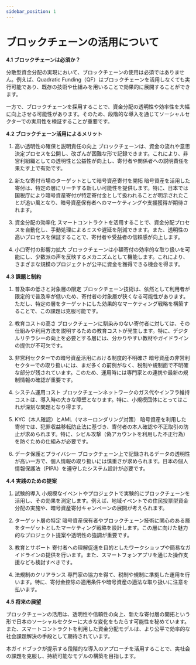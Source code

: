 ```yaml
---
sidebar_position: 1
---
```


# ブロックチェーンの活用について

**4.1 ブロックチェーンは必須か？**

分散型資金分配の実現において、ブロックチェーンの使用は必須ではありません。例えば、Quadratic Funding（QF）はブロックチェーンを活用しなくても実行可能であり、既存の技術や仕組みを用いることで効果的に展開することができます。

一方で、ブロックチェーンを採用することで、資金分配の透明性や効率性を大幅に向上させる可能性があります。そのため、段階的な導入を通じてソーシャルセクターでの実用性を検証することが重要です。

**4.2 ブロックチェーン活用によるメリット**

1. 高い透明性の確保と説明責任の向上 ブロックチェーンは、資金の流れや意思決定プロセスを公開し、改ざんが困難な形で記録できます。これにより、非営利組織としての透明性と公益性が向上し、寄付者や関係者への説明責任を果たす上で有効です。

2. 新たな寄付市場のターゲットとして暗号資産寄付を開拓 暗号資産を活用した寄付は、特定の層にリーチする新しい可能性を提供します。特に、日本では国税庁により暗号資産寄付が特定寄付金として扱われることが明示されたことが追い風となり、暗号資産保有者へのマーケティングや支援獲得が期待されます。

3. 資金分配の効率化 スマートコントラクトを活用することで、資金分配プロセスを自動化し、手動処理によるミスや遅延を削減できます。また、透明性の高いプロセスを保証することで、寄付者や受益者の信頼感が向上します。

4. 小口寄付の影響力拡大 ブロックチェーンは小額寄付の効率的な取り扱いを可能にし、少数派の声を反映するメカニズムとして機能します。これにより、さまざまな規模のプロジェクトが公平に資金を獲得できる機会を得ます。

**4.3 課題と制約**

1. 普及率の低さと対象層の限定 ブロックチェーン技術は、依然として利用者が限定的で普及率が低いため、寄付者の対象層が狭くなる可能性があります。ただし、特定の層をターゲットにした効果的なマーケティング戦略を構築することで、この課題は克服可能です。

2. 教育コストの高さ ブロックチェーンに馴染みのない寄付者に対しては、その仕組みや利用方法を説明するための教育コストが発生します。特に、デジタルリテラシーの向上を必要とする層には、分かりやすい教材やガイドラインの提供が不可欠です。

3. 非営利セクターでの暗号資産活用における制度的不明確さ 暗号資産の非営利セクターでの取り扱いには、まだ多くの前例がなく、税制や規制面で不明確な部分が残されています。このため、運用時には専門家との連携や最新の規制情報の確認が重要です。

4. システム運用コスト ブロックチェーンネットワークのガス代やインフラ維持コストは、導入時の大きな障壁となります。特に、小規模団体にとってはこれが深刻な問題となり得ます。

5. KYC（本人確認）とAML（マネーロンダリング対策） 暗号資産を利用した寄付では、犯罪収益移転防止法に基づき、寄付者の本人確認や不正取引の防止が求められます。特に、シビル攻撃（偽アカウントを利用した不正行為）を防ぐための仕組みが必要です。

6. データ保護とプライバシー ブロックチェーン上で記録されるデータの透明性が高い一方で、個人情報の取り扱いには慎重さが求められます。日本の個人情報保護法（PIPA）を遵守したシステム設計が必要です。

**4.4 実践のための提案**

1. 試験的導入 小規模なイベントやプロジェクトで実験的にブロックチェーンを活用し、その効果を測定します。例えば、地域イベントでの住民投票型資金分配の実施や、暗号資産寄付キャンペーンの展開が考えられます。

2. ターゲット層の特定 暗号資産保有者やブロックチェーン技術に関心のある層をターゲットとしたマーケティング戦略を設計します。この層に向けた魅力的なプロジェクト提案や透明性の強調が重要です。

3. 教育とサポート 寄付者への理解促進を目的としたワークショップや簡易なガイドラインの提供を行います。また、スマートフォンアプリを通じた操作支援なども検討すべきです。

4. 法規制のクリアランス 専門家の協力を得て、税制や規制に準拠した運用を行います。特に、寄付金控除の適用条件や暗号資産の適法な取り扱いに注意を払います。

**4.5 将来の展望**

ブロックチェーンの活用は、透明性や信頼性の向上、新たな寄付層の開拓という形で日本のソーシャルセクターに大きな変化をもたらす可能性を秘めています。また、スマートコントラクトを利用した資金分配モデルは、より公平で効率的な社会課題解決の手段として期待されています。

本ガイドブックが提示する段階的な導入のアプローチを活用することで、実社会の課題を克服し、持続可能なモデルの構築を目指します。 